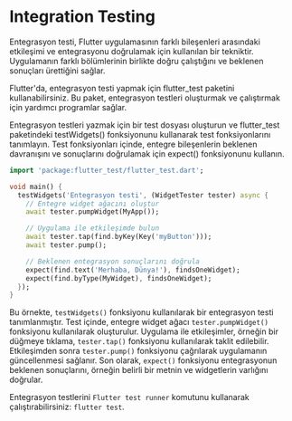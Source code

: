 # Integration Testing

Entegrasyon testi, Flutter uygulamasının farklı bileşenleri arasındaki etkileşimi ve entegrasyonu doğrulamak için kullanılan bir tekniktir. Uygulamanın farklı bölümlerinin birlikte doğru çalıştığını ve beklenen sonuçları ürettiğini sağlar.

Flutter'da, entegrasyon testi yapmak için flutter_test paketini kullanabilirsiniz. Bu paket, entegrasyon testleri oluşturmak ve çalıştırmak için yardımcı programlar sağlar.

Entegrasyon testleri yazmak için bir test dosyası oluşturun ve flutter_test paketindeki testWidgets() fonksiyonunu kullanarak test fonksiyonlarını tanımlayın. Test fonksiyonları içinde, entegre bileşenlerin beklenen davranışını ve sonuçlarını doğrulamak için expect() fonksiyonunu kullanın.
```dart
import 'package:flutter_test/flutter_test.dart';

void main() {
  testWidgets('Entegrasyon testi', (WidgetTester tester) async {
    // Entegre widget ağacını oluştur
    await tester.pumpWidget(MyApp());

    // Uygulama ile etkileşimde bulun
    await tester.tap(find.byKey(Key('myButton')));
    await tester.pump();

    // Beklenen entegrasyon sonuçlarını doğrula
    expect(find.text('Merhaba, Dünya!'), findsOneWidget);
    expect(find.byType(MyWidget), findsOneWidget);
  });
}
```
Bu örnekte, `testWidgets()` fonksiyonu kullanılarak bir entegrasyon testi tanımlanmıştır. Test içinde, entegre widget ağacı `tester.pumpWidget()` fonksiyonu kullanılarak oluşturulur. Uygulama ile etkileşimler, örneğin bir düğmeye tıklama, `tester.tap()` fonksiyonu kullanılarak taklit edilebilir. Etkileşimden sonra `tester.pump()` fonksiyonu çağrılarak uygulamanın güncellenmesi sağlanır. Son olarak, `expect()` fonksiyonu entegrasyonun beklenen sonuçlarını, örneğin belirli bir metnin ve widgetlerin varlığını doğrular.

Entegrasyon testlerini `Flutter test runner` komutunu kullanarak çalıştırabilirsiniz: `flutter test`.